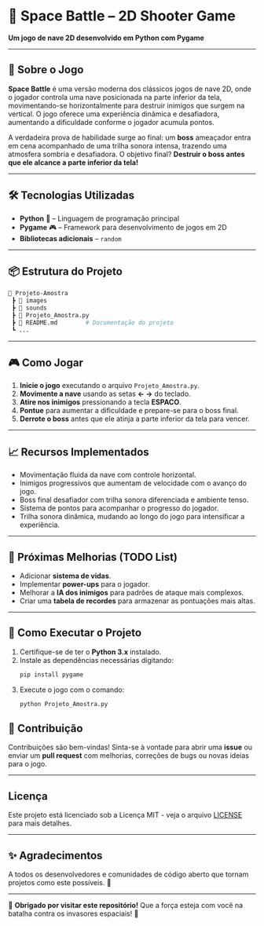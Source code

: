# 🚀 Space Battle – 2D Shooter Game  
**Um jogo de nave 2D desenvolvido em Python com Pygame**  

---

## 🎯 Sobre o Jogo  
**Space Battle** é uma versão moderna dos clássicos jogos de nave 2D, onde o jogador controla uma nave posicionada na parte inferior da tela, movimentando-se horizontalmente para destruir inimigos que surgem na vertical. O jogo oferece uma experiência dinâmica e desafiadora, aumentando a dificuldade conforme o jogador acumula pontos.  

A verdadeira prova de habilidade surge ao final: um **boss** ameaçador entra em cena acompanhado de uma trilha sonora intensa, trazendo uma atmosfera sombria e desafiadora. O objetivo final? **Destruir o boss antes que ele alcance a parte inferior da tela!**  

---

## 🛠️ Tecnologias Utilizadas  
- **Python** 🐍 – Linguagem de programação principal  
- **Pygame** 🎮 – Framework para desenvolvimento de jogos em 2D  
- **Bibliotecas adicionais** – `random`  

---

## 📦 Estrutura do Projeto  
```bash
📁 Projeto-Amostra
 ┣ 📂 images
 ┣ 📂 sounds
 ┣ 📜 Projeto_Amostra.py
 ┣ 📜 README.md        # Documentação do projeto
 ┗ ...
```
---

## 🎮 Como Jogar  
1. **Inicie o jogo** executando o arquivo `Projeto_Amostra.py`.  
2. **Movimente a nave** usando as setas **← →** do teclado.  
3. **Atire nos inimigos** pressionando a tecla **ESPACO**.  
4. **Pontue** para aumentar a dificuldade e prepare-se para o boss final.  
5. **Derrote o boss** antes que ele atinja a parte inferior da tela para vencer.  

---

## 📈 Recursos Implementados  
- Movimentação fluida da nave com controle horizontal.  
- Inimigos progressivos que aumentam de velocidade com o avanço do jogo.  
- Boss final desafiador com trilha sonora diferenciada e ambiente tenso.  
- Sistema de pontos para acompanhar o progresso do jogador.  
- Trilha sonora dinâmica, mudando ao longo do jogo para intensificar a experiência.  

---

## 🚀 Próximas Melhorias (TODO List)  
- Adicionar **sistema de vidas**.  
- Implementar **power-ups** para o jogador.  
- Melhorar a **IA dos inimigos** para padrões de ataque mais complexos.  
- Criar uma **tabela de recordes** para armazenar as pontuações mais altas.  

---

## 🔧 Como Executar o Projeto  
1. Certifique-se de ter o **Python 3.x** instalado.  
2. Instale as dependências necessárias digitando:  
   ```bash
   pip install pygame
   ```
3. Execute o jogo com o comando:
   ```bash
   python Projeto_Amostra.py
   ```

## 👾 Contribuição  
Contribuições são bem-vindas! Sinta-se à vontade para abrir uma **issue** ou enviar um **pull request** com melhorias, correções de bugs ou novas ideias para o jogo.  

---

## Licença

Este projeto está licenciado sob a Licença MIT - veja o arquivo [LICENSE](LICENSE) para mais detalhes.

---

## ✨ Agradecimentos  
A todos os desenvolvedores e comunidades de código aberto que tornam projetos como este possíveis. 🚀  

---

🚀 **Obrigado por visitar este repositório!** Que a força esteja com você na batalha contra os invasores espaciais! 👾
   
   
